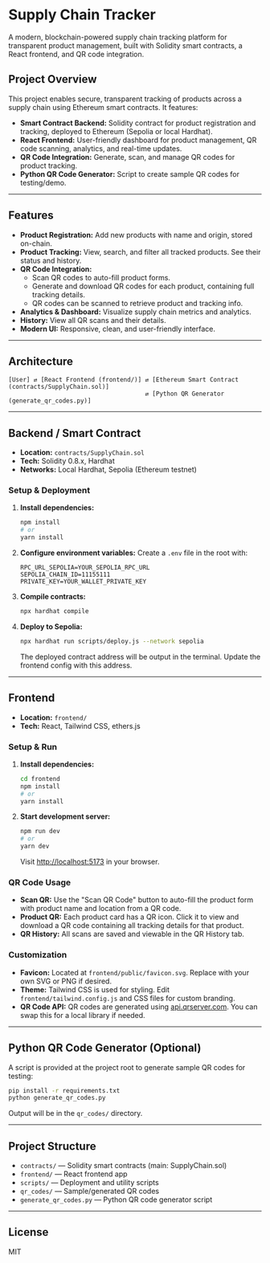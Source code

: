 # Supply Chain Tracker

A modern, blockchain-powered supply chain tracking platform for transparent product management, built with Solidity smart contracts, a React frontend, and QR code integration.

## Project Overview
This project enables secure, transparent tracking of products across a supply chain using Ethereum smart contracts. It features:
- **Smart Contract Backend:** Solidity contract for product registration and tracking, deployed to Ethereum (Sepolia or local Hardhat).
- **React Frontend:** User-friendly dashboard for product management, QR code scanning, analytics, and real-time updates.
- **QR Code Integration:** Generate, scan, and manage QR codes for product tracking.
- **Python QR Code Generator:** Script to create sample QR codes for testing/demo.

---

## Features
- **Product Registration:** Add new products with name and origin, stored on-chain.
- **Product Tracking:** View, search, and filter all tracked products. See their status and history.
- **QR Code Integration:**
  - Scan QR codes to auto-fill product forms.
  - Generate and download QR codes for each product, containing full tracking details.
  - QR codes can be scanned to retrieve product and tracking info.
- **Analytics & Dashboard:** Visualize supply chain metrics and analytics.
- **History:** View all QR scans and their details.
- **Modern UI:** Responsive, clean, and user-friendly interface.

---

## Architecture
```
[User] ⇄ [React Frontend (frontend/)] ⇄ [Ethereum Smart Contract (contracts/SupplyChain.sol)]
                                      ⇄ [Python QR Generator (generate_qr_codes.py)]
```

---

## Backend / Smart Contract
- **Location:** `contracts/SupplyChain.sol`
- **Tech:** Solidity 0.8.x, Hardhat
- **Networks:** Local Hardhat, Sepolia (Ethereum testnet)

### Setup & Deployment
1. **Install dependencies:**
   ```bash
   npm install
   # or
   yarn install
   ```
2. **Configure environment variables:**
   Create a `.env` file in the root with:
   ```env
   RPC_URL_SEPOLIA=YOUR_SEPOLIA_RPC_URL
   SEPOLIA_CHAIN_ID=11155111
   PRIVATE_KEY=YOUR_WALLET_PRIVATE_KEY
   ```
3. **Compile contracts:**
   ```bash
   npx hardhat compile
   ```
4. **Deploy to Sepolia:**
   ```bash
   npx hardhat run scripts/deploy.js --network sepolia
   ```
   The deployed contract address will be output in the terminal. Update the frontend config with this address.

---

## Frontend
- **Location:** `frontend/`
- **Tech:** React, Tailwind CSS, ethers.js

### Setup & Run
1. **Install dependencies:**
   ```bash
   cd frontend
   npm install
   # or
   yarn install
   ```
2. **Start development server:**
   ```bash
   npm run dev
   # or
   yarn dev
   ```
   Visit [http://localhost:5173](http://localhost:5173) in your browser.

### QR Code Usage
- **Scan QR:** Use the "Scan QR Code" button to auto-fill the product form with product name and location from a QR code.
- **Product QR:** Each product card has a QR icon. Click it to view and download a QR code containing all tracking details for that product.
- **QR History:** All scans are saved and viewable in the QR History tab.

### Customization
- **Favicon:** Located at `frontend/public/favicon.svg`. Replace with your own SVG or PNG if desired.
- **Theme:** Tailwind CSS is used for styling. Edit `frontend/tailwind.config.js` and CSS files for custom branding.
- **QR Code API:** QR codes are generated using [api.qrserver.com](https://goqr.me/api/). You can swap this for a local library if needed.

---

## Python QR Code Generator (Optional)
A script is provided at the project root to generate sample QR codes for testing:
```bash
pip install -r requirements.txt
python generate_qr_codes.py
```
Output will be in the `qr_codes/` directory.

---

## Project Structure
- `contracts/` — Solidity smart contracts (main: SupplyChain.sol)
- `frontend/` — React frontend app
- `scripts/` — Deployment and utility scripts
- `qr_codes/` — Sample/generated QR codes
- `generate_qr_codes.py` — Python QR code generator script

---

## License
MIT




